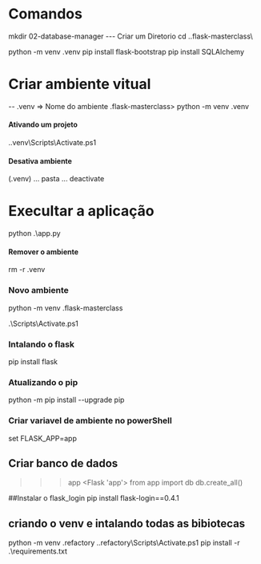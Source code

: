 # Comandos 
 mkdir 02-database-manager --- Criar um Diretorio
 cd .\.flask-masterclass\

 python -m venv .venv
 pip install flask-bootstrap
 pip install SQLAlchemy
 
 # Criar ambiente vitual
 -- .venv => Nome do ambiente
.flask-masterclass> python -m venv .venv

#### Ativando um projeto
 .\.venv\Scripts\Activate.ps1
 
#### Desativa ambiente
(.venv) ... pasta ... deactivate

# Execultar a aplicação
 python .\app.py

#### Remover o ambiente
 rm -r .venv
 

### Novo ambiente
  python -m venv .flask-masterclass
  
 .\Scripts\Activate.ps1   

### Intalando o flask
pip install flask

### Atualizando o pip
python -m pip install --upgrade pip

### Criar variavel de ambiente no powerShell
set FLASK_APP=app 

## Criar banco de dados
>>> app
<Flask 'app'>
>>> from app import db
>>> db.create_all()

##Instalar o flask_login
pip install flask-login==0.4.1   

## criando o venv e intalando todas as bibiotecas
python -m venv .refactory
.\.refactory\Scripts\Activate.ps1
pip install -r .\requirements.txt

